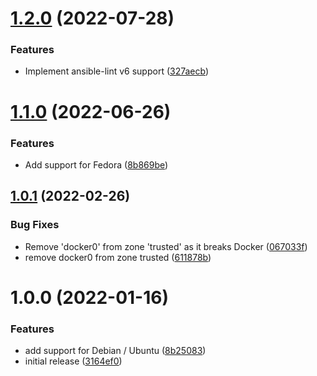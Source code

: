 # [1.2.0](https://github.com/de-it-krachten/ansible-role-firewalld/compare/v1.1.0...v1.2.0) (2022-07-28)


### Features

* Implement ansible-lint v6 support ([327aecb](https://github.com/de-it-krachten/ansible-role-firewalld/commit/327aecbbe425c1adcb7e80b36f75c68fa781d5df))

# [1.1.0](https://github.com/de-it-krachten/ansible-role-firewalld/compare/v1.0.1...v1.1.0) (2022-06-26)


### Features

* Add support for Fedora ([8b869be](https://github.com/de-it-krachten/ansible-role-firewalld/commit/8b869be9d7156766c9de582b83b3be9d97077d9a))

## [1.0.1](https://github.com/de-it-krachten/ansible-role-firewalld/compare/v1.0.0...v1.0.1) (2022-02-26)


### Bug Fixes

* Remove 'docker0' from zone 'trusted' as it breaks Docker ([067033f](https://github.com/de-it-krachten/ansible-role-firewalld/commit/067033fd9704d6e54a53956ee68041fb5459da0f))
* remove docker0 from zone trusted ([611878b](https://github.com/de-it-krachten/ansible-role-firewalld/commit/611878b4a2a0db024696005018dea28628866c12))

# 1.0.0 (2022-01-16)


### Features

* add support for Debian / Ubuntu ([8b25083](https://github.com/de-it-krachten/ansible-role-firewalld/commit/8b250836e4c2713c6e71ed68d4398b30ed60261f))
* initial release ([3164ef0](https://github.com/de-it-krachten/ansible-role-firewalld/commit/3164ef03d87d6c34d1d4dc284343bc1227947cbe))
